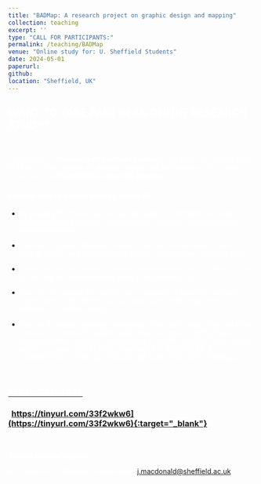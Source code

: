 ```yaml
---
title: "BADMap: A research project on graphic design and mapping"
collection: teaching
excerpt: ''
type: "CALL FOR PARTICIPANTS:"
permalink: /teaching/BADMap
venue: "Online study for: U. Sheffield Students"
date: 2024-05-01
paperurl: 
github: 
location: "Sheffield, UK"
---
```


## <span style="color:white">WANT TO TAKE PART IN AN ONLINE RESEARCH STUDY?</span>

&nbsp;
&nbsp;

<span style="color: white;">I'm looking for **University of Sheffield students** (any level; any department) to fill out a short survey on graphic design and cartography. This can be done online, and **should take about 20 minutes.**</span>


### <span style="color:white">How to do the online survey yourself</span>

- <span style="color: white;">By clicking the link below, you will be taken to a randomly allocated online trial which explores graphic design choices, cartography and knowledge retention.</span>

- <span style="color: white;">You will be guided through a series of Google Forms where you will first look at a map, and then be asked a series of questions about the map.</span>
 
- <span style="color: white;">Once you start answering questions about the map, do not return to look at the map (or take any notes about it beforehand, etc.).</span>
 
- <span style="color: white;">You should conduct this survey on a computer. It would be useful in some cases to be able to zoom in a bit more on the map, which is difficult on a mobile device.</span>
 
- <span style="color: white;">You will be asked a pseudo-anonymous ID at each stage. This will let us connect the answers together while maintaining anonymity. Please come up with a random <WORD><NUMBER> combination (e.g. cat09; train329). This can be anything unique BUT PLEASE REMEMBER IT AND ENTER IT CONSISTENTLY FOR EACH ROUND OF MAPS YOU ARE LOOKING AT. </span>

&nbsp;
&nbsp;
### <u><span style="color: white;">PARTICIPATE HERE</span></u>
### <span style="color:white">[https://tinyurl.com/33f2wkw6](https://tinyurl.com/33f2wkw6){:target="_blank"}</span>

&nbsp;
&nbsp;

<span style="color: white;">**Thanks for your support!**</span>

<span style="color:white">Any issues or challenges, please email: j.macdonald@sheffield.ac.uk</span>